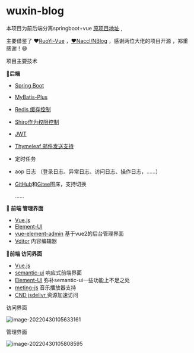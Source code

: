 # wuxin-blog
 本项目为前后端分离springboot+vue [原项目地址](https://github.com/wuxin0011/wuxin/tree/main/springboot-web-project/wuxin) ,

主要借鉴了 :heart:[RuoYi-Vue](https://gitee.com/y_project/RuoYi-Vue) ，[:heart:Naccl/NBlog](https://github.com/Naccl/NBlog) ，感谢两位大佬的项目开源 ，郑重感谢！:smile:

项目主要技术



**:tomato:后端**

- [Spring Boot](https://docs.spring.io/spring-boot/docs/current/reference/html/)

-  [MyBatis-Plus ](https://www.mybatis-plus.com/)

-  [Redis 缓存控制](https://redis.io/)

-  [Shiro作为权限控制](https://shiro.apache.org/)

-  [JWT](https://jwt.io/) 

- [Thymeleaf 邮件发送支持](https://www.thymeleaf.org/)

- 定时任务 

- aop 日志 （登录日志、异常日志、访问日志、操作日志，……）

- [GitHub](https://github.com/)和[Gitee](https://gitee.com/)图床，支持切换

  ……

  

**:tomato: 前端 管理界面**

- [Vue.js ](https://cn.vuejs.org/)
- [Element-UI](https://element.eleme.cn/#/zh-CN)
- [vue-element-admin](https://github.com/PanJiaChen/vue-element-admin) 基于vue2的后台管理界面
- [Vditor](https://b3log.org/vditor/) 内容编辑器



**:tomato:前端 访问界面**

- [Vue.js ](https://cn.vuejs.org/)
- [semantic-ui](https://semantic-ui.com/) 响应式前端界面
- [Element-UI](https://element.eleme.cn/#/zh-CN)  弥补semantic-ui一些功能上不足之处
- [meting-js](https://github.com/metowolf/MetingJS) 音乐播放器支持
- [CND jsdelivr ](https://www.jsdelivr.com/) 资源加速访问



访问界面

![image-20220430105633161](https://cdn.jsdelivr.net/gh/wuxin0011/wuxin@main//blog-resource/typora/image-20220430105633161.png)



管理界面

![image-20220430105808595](https://cdn.jsdelivr.net/gh/wuxin0011/wuxin@main//blog-resource/typora/image-20220430105808595.png)
